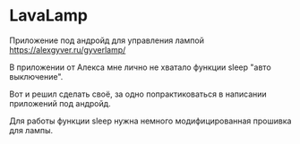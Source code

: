 # LavaLamp

Приложение под андройд для управления лампой https://alexgyver.ru/gyverlamp/

В приложении от Алекса мне лично не хватало функции sleep "авто выключение".

Вот и решил сделать своё, за одно попрактиковаться в написании приложений под андройд.

Для работы функции sleep нужна немного модифицированная прошивка для лампы.
